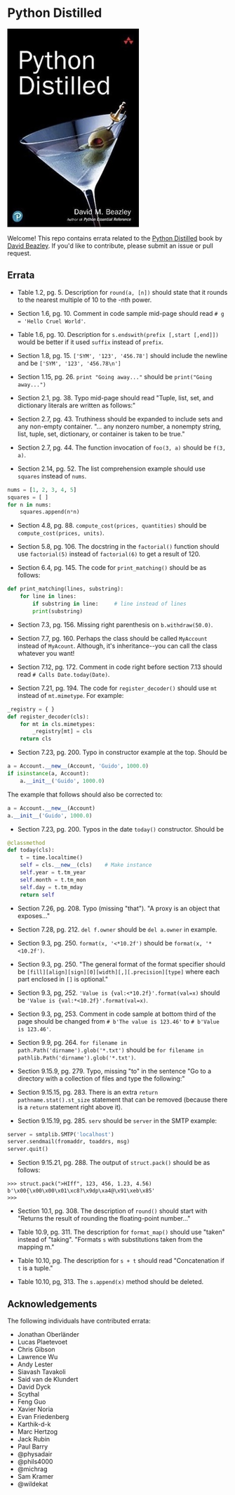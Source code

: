 # Python Distilled

![](images/cover.jpg)

Welcome!  This repo contains errata related to the [Python
Distilled](https://www.dabeaz.com/python-distilled) book by [David Beazley](https://www.dabeaz.com).
If you'd like to contribute, please submit an issue or pull request.

## Errata

* Table 1.2, pg. 5. Description for `round(a, [n])` should state that it rounds to the nearest multiple of 10 to the -nth power.

* Section 1.6, pg. 10.  Comment in code sample mid-page should read `# g = 'Hello Cruel World'`.

* Table 1.6, pg. 10. Description for `s.endswith(prefix [,start [,end]])` would be better if it used `suffix` instead
of `prefix`.

* Section 1.8, pg. 15.  `['SYM', '123', '456.78']` should include the newline and be `['SYM', '123', '456.78\n']`

* Section 1.15, pg. 26.  `print "Going away..."` should be `print("Going away...")`

* Section 2.1, pg. 38. Typo mid-page should read "Tuple, list, set, and dictionary literals are written as follows:"

* Section 2.7, pg. 43.  Truthiness should be expanded to include sets and any non-empty container.  "... any nonzero number,
a nonempty string, list, tuple, set, dictionary, or container is taken to be true."

* Section 2.7, pg. 44.  The function invocation of `foo(3, a)` should be `f(3, a)`.

* Section 2.14, pg. 52. The list comprehension example should use `squares` instead of `nums`.

```python
nums = [1, 2, 3, 4, 5]
squares = [ ]
for n in nums:
    squares.append(n*n)
```

* Section 4.8, pg. 88.  `compute_cost(prices, quantities)` should be `compute_cost(prices, units)`.

* Section 5.8, pg. 106.  The docstring in the `factorial()` function should use `factorial(5)`
instead of `factorial(6)` to get a result of 120.

* Section 6.4, pg. 145.   The code for `print_matching()` should be as follows:

```python
def print_matching(lines, substring):
    for line in lines:
        if substring in line:     # line instead of lines
	    print(substring)
```


* Section 7.3, pg. 156.  Missing right parenthesis on `b.withdraw(50.0)`.

* Section 7.7, pg. 160.   Perhaps the class should be called `MyAccount` instead
of `MyAcount`.   Although, it's inheritance--you can call the class whatever you
want!

* Section 7.12, pg. 172. Comment in code right before section 7.13 should read
`# Calls Date.today(Date)`.

* Section 7.21, pg. 194.  The code for `register_decoder()` should use `mt` instead
of `mt.mimetype`.  For example:

```python
_registry = { }
def register_decoder(cls):
    for mt in cls.mimetypes:
        _registry[mt] = cls
    return cls
```

* Section 7.23, pg. 200.   Typo in constructor example at the top.  Should be

```python
a = Account.__new__(Account, 'Guido', 1000.0)
if isinstance(a, Account):
    a.__init__('Guido', 1000.0)
```

The example that follows should also be corrected to:

```python
a = Account.__new__(Account)
a.__init__('Guido', 1000.0)
```

* Section 7.23, pg. 200.   Typos in the date `today()` constructor.  Should be

```python
@classmethod
def today(cls):
    t = time.localtime()
    self = cls.__new__(cls)    # Make instance
    self.year = t.tm_year
    self.month = t.tm_mon
    self.day = t.tm_mday
    return self
```

* Section 7.26, pg. 208.  Typo (missing "that").  "A proxy is an object that exposes..."

* Section 7.28, pg. 212.   `del f.owner` should be `del a.owner` in example.

* Section 9.3, pg. 250. `format(x, '<*10.2f')` should be `format(x, '*<10.2f')`.

* Section 9.3, pg. 250.  "The general format of the format specifier should be `[fill][align][sign][0][width][,][.precision][type]` where each part enclosed in `[]` is optional."

* Section 9.3, pg, 252. `'Value is {val:<*10.2f}'.format(val=x)` should be `'Value is {val:*<10.2f}'.format(val=x)`.

* Section 9.3, pg, 253. Comment in code sample at bottom third of the page should be changed from `# b'The value is 123.46'` to `# b'Value is 123.46'`.

* Section 9.9, pg. 264. `for filename in path.Path('dirname').glob('*.txt')` should be `for filename in pathlib.Path('dirname').glob('*.txt')`.

* Section 9.15.9, pg. 279.   Typo, missing "to" in the sentence "Go to a directory with a collection of files and type the following:"

* Section 9.15.15, pg. 283. There is an extra `return pathname.stat().st_size` statement that
can be removed (because there is a `return` statement right above it).

* Section 9.15.19, pg. 285.  `serv` should be `server` in the SMTP example:

```python
server = smtplib.SMTP('localhost')
server.sendmail(fromaddr, toaddrs, msg)
server.quit()
```

* Section 9.15.21, pg. 288.  The output of `struct.pack()` should be as follows:

```
>>> struct.pack(">HIff", 123, 456, 1.23, 4.56)
b'\x00{\x00\x00\x01\xc8?\x9dp\xa4@\x91\xeb\x85'
>>>
```

* Section 10.1, pg. 308.  The description of `round()` should start with "Returns the result of rounding the floating-point number..."

* Table 10.9, pg. 311.    The description for `format_map()` should use "taken" instead of "taking".   "Formats `s` with substitutions taken from the mapping m."

* Table 10.10, pg.  The description for `s + t` should read "Concatenation if `t` is a tuple."

* Table 10.10, pg, 313.  The `s.append(x)` method should be deleted.

## Acknowledgements

The following individuals have contributed errata:

* Jonathan Oberländer
* Lucas Plaetevoet
* Chris Gibson
* Lawrence Wu
* Andy Lester
* Siavash Tavakoli
* Said van de Klundert
* David Dyck
* Scythal
* Feng Guo
* Xavier Noria
* Evan Friedenberg
* Karthik-d-k
* Marc Hertzog
* Jack Rubin
* Paul Barry
* @physadair
* @phils4000
* @michrag
* Sam Kramer
* @wildekat


